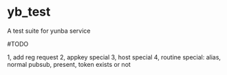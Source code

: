 # yb_test
A test suite for yunba service

#TODO

1, add reg request
2, appkey special
3, host special
4, routine special: alias, normal pubsub, present, token exists or not

